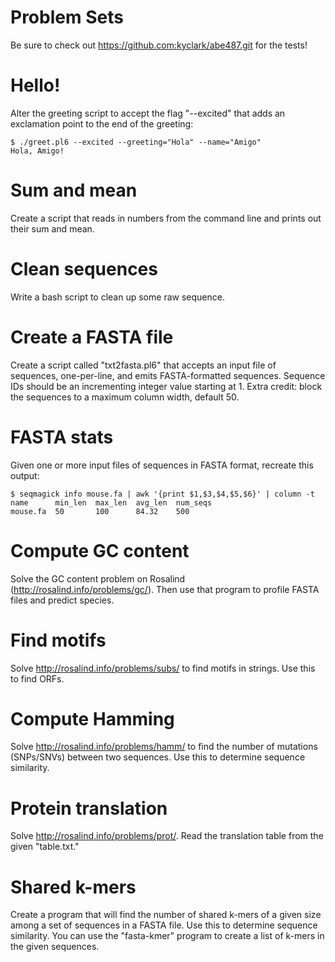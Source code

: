 # Problem Sets

Be sure to check out https://github.com:kyclark/abe487.git for the tests!

# Hello!

Alter the greeting script to accept the flag "--excited" that adds an exclamation point to the end of the greeting:

```
$ ./greet.pl6 --excited --greeting="Hola" --name="Amigo"
Hola, Amigo!
```

# Sum and mean

Create a script that reads in numbers from the command line and prints out their sum and mean.

# Clean sequences

Write a bash script to clean up some raw sequence.

# Create a FASTA file

Create a script called "txt2fasta.pl6" that accepts an input file of sequences, one-per-line, and emits FASTA-formatted sequences.  Sequence IDs should be an incrementing integer value starting at 1.  Extra credit: block the sequences to a maximum column width, default 50.

# FASTA stats

Given one or more input files of sequences in FASTA format, recreate this output:

```
$ seqmagick info mouse.fa | awk '{print $1,$3,$4,$5,$6}' | column -t
name      min_len  max_len  avg_len  num_seqs
mouse.fa  50       100      84.32    500
```

# Compute GC content

Solve the GC content problem on Rosalind (http://rosalind.info/problems/gc/).  Then use that program to profile FASTA files and predict species.

# Find motifs

Solve http://rosalind.info/problems/subs/ to find motifs in strings.  Use this to find ORFs.

# Compute Hamming

Solve http://rosalind.info/problems/hamm/ to find the number of mutations (SNPs/SNVs) between two sequences.  Use this to determine sequence similarity.

# Protein translation

Solve http://rosalind.info/problems/prot/.  Read the translation table from the given "table.txt."

# Shared k-mers

Create a program that will find the number of shared k-mers of a given size among a set of sequences in a FASTA file.  Use this to determine sequence similarity.  You can use the "fasta-kmer" program to create a list of k-mers in the given sequences.